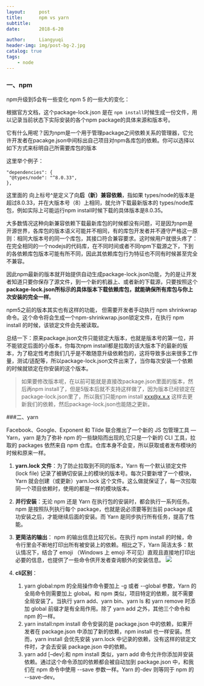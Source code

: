 ```yaml
---
layout:     post
title:      npm vs yarn 
subtitle:   
date:       2018-6-20

author:     Liangyuqi
header-img: img/post-bg-2.jpg
catalog: true
tags:
    - node
---
```


### 一、npm

npm升级到5会有一些变化
npm 5 的一些大的变化：

   根据官方文档，这个package-lock.json 是在 `npm install`时候生成一份文件，用以记录当前状态下实际安装的各个npm package的具体来源和版本号。

   它有什么用呢？因为npm是一个用于管理package之间依赖关系的管理器，它允许开发者在pacakge.json中间标出自己项目对npm各库包的依赖。你可以选择以如下方式来标明自己所需要库包的版本

   这里举个例子：

	"dependencies": {
	 "@types/node": "^8.0.33",
	},

   这里面的 向上标号^是定义了向**后（新）兼容依赖**，指如果 types/node的版本是超过8.0.33，并在大版本号（8）上相同，就允许下载最新版本的 types/node库包，例如实际上可能运行npm install时候下载的具体版本是8.0.35。

   大多数情况这种向新兼容依赖下载最新库包的时候都没有问题，可是因为npm是开源世界，各库包的版本语义可能并不相同，有的库包开发者并不遵守严格这一原则：相同大版本号的同一个库包，其接口符合兼容要求。这时候用户就很头疼了：在完全相同的一个nodejs的代码库，在不同时间或者不同npm下载源之下，下到的各依赖库包版本可能有所不同，因此其依赖库包行为特征也不同有时候甚至完全不兼容。

   因此npm最新的版本就开始提供自动生成package-lock.json功能，为的是让开发者知道只要你保存了源文件，到一个新的机器上、或者新的下载源，只要按照这个**package-lock.json所标示的具体版本下载依赖库包，就能确保所有库包与你上次安装的完全一样**。
   
   npm5之前的版本其实也有这样的功能， 但需要开发者手动执行 npm shrinkwrap 命令。这个命令将会生成一个npm-shrinkwrap.json锁定文件，在执行 npm install 的时候，该锁定文件会先被读取。
   
   总结一下：原来package.json文件只能锁定大版本，也就是版本号的第一位，并不能锁定后面的小版本，你每次npm install都是拉取的该大版本下的最新的版本，为了稳定性考虑我们几乎是不敢随意升级依赖包的，这将导致多出来很多工作量，测试/适配等，所以package-lock.json文件出来了，当你每次安装一个依赖的时候就锁定在你安装的这个版本。
  
   > 如果要修改版本呢，在以前可能就是直接改package.json里面的版本，然后再npm install了，但是5版本后就不支持这样做了，因为版本已经锁定在package-lock.json里了，所以我们只能npm install xxx@x.x.x  这样去更新我们的依赖，然后package-lock.json也能随之更新。
   
###二、yarn
   
   Facebook、Google、Exponent 和 Tilde 联合推出了一个新的 JS 包管理工具 — Yarn，yarn 是为了弥补 npm 的一些缺陷而出现的,它只是一个新的 CLI 工具，拉取的 packages 依然来自 npm 仓库。仓库本身不会变，所以获取或者发布模块的时候和原来一样。
   
   1. **yarn.lock 文件**：为了防止拉取到不同的版本，Yarn 有一个默认锁定文件 (lock file) 记录了被确切安装上的模块的版本号。每次只要新增了一个模块，Yarn 就会创建（或更新）yarn.lock 这个文件。这么做就保证了，每一次拉取同一个项目依赖时，使用的都是一样的模块版本。
   
   2. **并行安装**：无论 npm 还是 Yarn 在执行包的安装时，都会执行一系列任务。npm 是按照队列执行每个 package，也就是说必须要等到当前 package 成功安装之后，才能继续后面的安装。而 Yarn 是同步执行所有任务，提高了性能。
   3. **更简洁的输出**：
npm 的输出信息比较冗长。在执行 npm install <package> 的时候，命令行里会不断地打印出所有被安装上的依赖。相比之下，Yarn 简洁太多：默认情况下，结合了 emoji （Windows 上 emoji 不可见）直观且直接地打印出必要的信息，也提供了一些命令供开发者查询额外的安装信息。
![](http://photo.lustforlife.cn/52.png)
  
  4. **cli区别**：
      1. yarn global:npm 的全局操作命令要加上 -g 或者 --global 参数，Yarn 的全局命令则需要加上 global。和 npm 类似，项目特定的依赖，就不需要全局安装了。当执行 yarn add、yarn bin、yarn ls 和 yarn remove 时添加 global 前缀才是有全局作用。除了 yarn add 之外，其他三个命令和 npm 的一样。
      2. yarn install:npm install 命令安装的是 package.json 中的依赖，如果开发者在 package.json 中添加了新的依赖，npm install 也一样安装。然而，yarn install 会优先安装 yarn.lock 中记录的依赖，没有这样的锁定文件时，才会去安装 package.json 中的依赖。
      3. yarn add [–dev]:和 npm install 类似，yarn add 命令允许你添加并安装依赖。通过这个命令添加的依赖都会被自动加到 package.json 中，和我们在 npm 命令中使用 --save 参数一样。Yarn 的-dev 则等同于 npm 的 --save-dev。